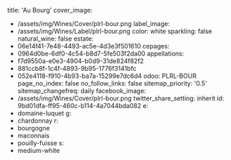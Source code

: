 title: 'Au Bourg'
cover_image:
  - /assets/img/Wines/Cover/plrl-bour.png
label_image:
  - /assets/img/Wines/Label/plrl-bour.png
color: white
sparkling: false
natural_wine: false
estate:
  - 06e14f41-7e48-4493-ac5e-4d3e3f501610
cepages:
  - 0964d0be-6df0-4c54-b8d7-5fe503f2da00
appellations:
  - f7d9550a-e0e3-4904-b0d9-31de824f82f2
  - 881ccb8f-1c4f-4893-9b95-1776f3141bfc
  - 052e4118-f910-4b93-ba7a-15299e7dc6d4
odoo: PLRL-BOUR
page_no_index: false
no_follow_links: false
sitemap_priority: '0.5'
sitemap_changefreq: daily
facebook_image:
  - /assets/img/Wines/Cover/plrl-bour.png
twitter_share_setting: inherit
id: 9bd01dfa-ff95-460c-b114-4a7044bda082
e:
  - domaine-luquet
g:
  - chardonnay
r:
  - bourgogne
  - maconnais
  - pouilly-fuisse
s:
  - medium-white
